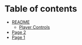 # Table of contents

* [README](README.md)
  * [Player Controls](readme/player-controls.md)
* [Page 2](page-2.md)
* [Page 1](page-1.md)

